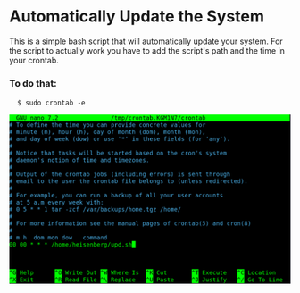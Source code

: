 <h1>Automatically Update the System</h1>
<p>This is a simple bash script that will automatically update your system. For the script to actually work you have to add the script's path and the time in your crontab.</p>
<h3>To do that:</h3>
  
      $ sudo crontab -e

<img src='https://github.com/L101111/ubiquitous-octo-system/blob/main/screen.png' width='600px' />
